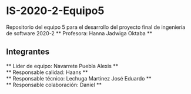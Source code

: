 # IS-2020-2-Equipo5
Repositorio del equipo 5 para el desarrollo del proyecto final de ingeniería de software 2020-2
** Profesora: Hanna Jadwiga Oktaba **
## Integrantes
** Lider de equipo: Navarrete Puebla Alexis **  
** Responsable calidad: Haans   **  
** Responsable técnico: Lechuga Martínez José Eduardo  **  
** Responsable colaboración: Daniel  **  
  
